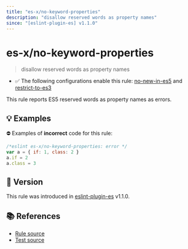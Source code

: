 ```yaml
---
title: "es-x/no-keyword-properties"
description: "disallow reserved words as property names"
since: "[eslint-plugin-es] v1.1.0"
---
```


# es-x/no-keyword-properties
> disallow reserved words as property names

- ✅ The following configurations enable this rule: [no-new-in-es5] and [restrict-to-es3]

This rule reports ES5 reserved words as property names as errors.

## 💡 Examples

⛔ Examples of **incorrect** code for this rule:

<eslint-playground type="bad">

```js
/*eslint es-x/no-keyword-properties: error */
var a = { if: 1, class: 2 }
a.if = 2
a.class = 3
```

</eslint-playground>

## 🚀 Version

This rule was introduced in [eslint-plugin-es] v1.1.0.

[eslint-plugin-es]: https://github.com/mysticatea/eslint-plugin-es

## 📚 References

- [Rule source](https://github.com/eslint-community/eslint-plugin-es-x/blob/master/lib/rules/no-keyword-properties.js)
- [Test source](https://github.com/eslint-community/eslint-plugin-es-x/blob/master/tests/lib/rules/no-keyword-properties.js)

[no-new-in-es5]: ../configs/index.md#no-new-in-es5
[restrict-to-es3]: ../configs/index.md#restrict-to-es3

